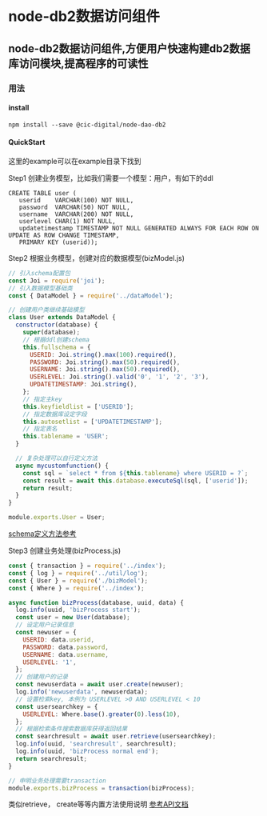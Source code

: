 # node-db2数据访问组件

##  node-db2数据访问组件,方便用户快速构建db2数据库访问模块,提高程序的可读性

### 用法

####  install
```
npm install --save @cic-digital/node-dao-db2
```
####  QuickStart
这里的example可以在example目录下找到

Step1 创建业务模型，比如我们需要一个模型：用户，有如下的ddl
```
CREATE TABLE user (
   userid    VARCHAR(100) NOT NULL,
   password  VARCHAR(50) NOT NULL,
   username  VARCHAR(200) NOT NULL,
   userlevel CHAR(1) NOT NULL,
   updatetimestamp TIMESTAMP NOT NULL GENERATED ALWAYS FOR EACH ROW ON UPDATE AS ROW CHANGE TIMESTAMP,
   PRIMARY KEY (userid));
```

Step2 根据业务模型，创建对应的数据模型(bizModel.js)

``` javascript
// 引入schema配置包
const Joi = require('joi');
// 引入数据模型基础类
const { DataModel } = require('../dataModel');

// 创建用户类继续基础模型
class User extends DataModel {
  constructor(database) {
    super(database);
    // 根据ddl创建schema
    this.fullschema = {
      USERID: Joi.string().max(100).required(),
      PASSWORD: Joi.string().max(50).required(),
      USERNAME: Joi.string().max(50).required(),
      USERLEVEL: Joi.string().valid('0', '1', '2', '3'),
      UPDATETIMESTAMP: Joi.string(),
    };
    // 指定主key
    this.keyfieldlist = ['USERID'];
    // 指定数据库设定字段
    this.autosetlist = ['UPDATETIMESTAMP'];
    // 指定表名
    this.tablename = 'USER';
  }

  // 复杂处理可以自行定义方法
  async mycustomfunction() {
    const sql = `select * from ${this.tablename} where USERID = ?`;
    const result = await this.database.executeSql(sql, ['userid']);
    return result;
  }
}

module.exports.User = User;
```
[schema定义方法参考](https://github.com/hapijs/joi)

Step3 创建业务处理(bizProcess.js)

``` javascript
const { transaction } = require('../index');
const { log } = require('../util/log');
const { User } = require('./bizModel');
const { Where } = require('../index');

async function bizProcess(database, uuid, data) {
  log.info(uuid, 'bizProcess start');
  const user = new User(database);
  // 设定用户记录信息
  const newuser = {
    USERID: data.userid,
    PASSWORD: data.password,
    USERNAME: data.username,
    USERLEVEL: '1',
  };
  // 创建用户的记录
  const newuserdata = await user.create(newuser);
  log.info('newuserdata', newuserdata);
  // 设置检索key, 本例为 USERLEVEL >0 AND USERLEVEL < 10
  const usersearchkey = {
    USERLEVEL: Where.base().greater(0).less(10),
  };
  // 根据检索条件搜索数据库获得返回结果
  const searchresult = await user.retrieve(usersearchkey);
  log.info(uuid, 'searchresult', searchresult);
  log.info(uuid, 'bizProcess normal end');
  return searchresult;
}

// 申明业务处理需要transaction
module.exports.bizProcess = transaction(bizProcess);
```

类似retrieve， create等等内置方法使用说明 [参考API文档](https://github.com/hapijs/joi)
